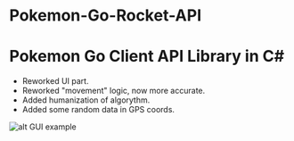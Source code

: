 # Pokemon-Go-Rocket-API

# Pokemon Go Client API Library in C# #

- Reworked UI part.
- Reworked "movement" logic, now more accurate.
- Added humanization of algorythm.
- Added some random data in GPS coords.

![alt GUI example](http://i.imgur.com/MxnEgQO.png)

